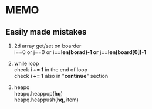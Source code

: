 # MEMO

## Easily made mistakes

1. 2d array get/set on boarder \
   i==0 or j==0 or __i==len(borad)-1 or j==len(board[0])-1__

2. while loop\
   check __i += 1__ in the end of loop\
   check __i += 1__ also in "__continue__" section

3. heapq\
   heapq.heappop(__hq__)    \
   heapq.heappush(__hq__, item)